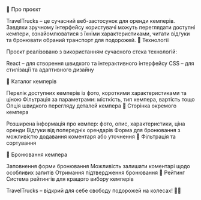 📌 Про проєкт

TravelTrucks – це сучасний веб-застосунок для оренди кемперів. Завдяки зручному інтерфейсу користувачі можуть переглядати доступні кемпери, ознайомлюватися з їхніми характеристиками, читати відгуки та бронювати обраний транспорт для подорожей.
🚀 Технології

Проєкт реалізовано з використанням сучасного стека технологій:

React – для створення швидкого та інтерактивного інтерфейсу
CSS – для стилізації та адаптивного дизайну

🚐 Каталог кемперів

Перелік доступних кемперів із фото, короткими характеристиками та ціною
Фільтрація за параметрами: місткість, тип кемпера, вартість тощо
Опція швидкого перегляду деталей кемпера
📄 Сторінка окремого кемпера

Розширена інформація про кемпер: фото, опис, характеристики, ціна оренди
Відгуки від попередніх орендарів
Форма для бронювання з можливістю додавання коментаря або уточнення
🔎 Фільтрація та сортування

🛒 Бронювання кемпера

Заповнення форми бронювання
Можливість залишати коментарі щодо особливих запитів
Отримання підтвердження бронювання
💬 Рейтинг
Система рейтингів для кращого вибору кемперів

TravelTrucks – відкрий для себе свободу подорожей на колесах! 🚐✨
